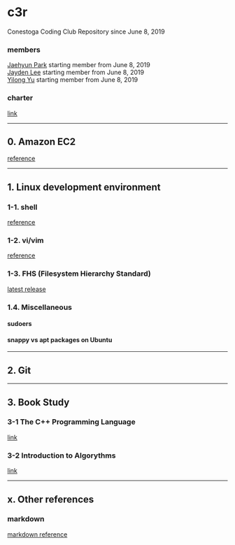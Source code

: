 # c3r 
Conestoga Coding Club Repository since June 8, 2019

### members
[Jaehyun Park](https://jaeyp.github.io/) starting member from June 8, 2019  
[Jayden Lee]() starting member from June 8, 2019  
[Yilong Yu]() starting member from June 8, 2019  

### charter 
[link](https://github.com/jaeyp/c3r/blob/master/doc/charter.txt)

---

## 0. Amazon EC2
[reference](https://github.com/jaeyp/c3r/tree/master/ec2)

---

## 1. Linux development environment
### 1-1. shell
[reference](https://github.com/jaeyp/c3r/tree/master/shell)

### 1-2. vi/vim
[reference](https://github.com/jaeyp/c3/tree/master/vi)

### 1-3. FHS (Filesystem Hierarchy Standard)
[latest release](https://refspecs.linuxfoundation.org/FHS_3.0/fhs/index.html)  

### 1.4. Miscellaneous
#### sudoers

#### snappy vs apt packages on Ubuntu

---

## 2. Git

---

## 3. Book Study
### 3-1 The C++ Programming Language
[link](https://github.com/jaeyp/c3r/tree/master/book/the_c%2B%2B_programming_language)  

### 3-2 Introduction to Algorythms
[link](https://github.com/jaeyp/c3r/tree/master/book/introduction_to_algorythms)  

---

## x. Other references
### markdown
[markdown reference](https://github.com/jaeyp/markdown)
